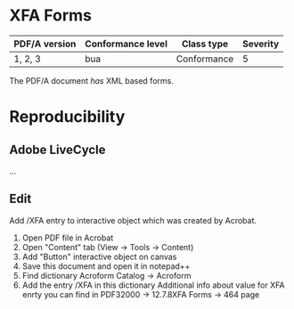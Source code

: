 # XFA Forms

| PDF/A version | Conformance level | Class type  | Severity |
| ------------- | ----------------- | ----------  | -------- |
| 1, 2, 3       | bua               | Conformance | 5        |

The PDF/A document _has_ XML based forms.

# Reproducibility
## Adobe LiveCycle
...
## Edit
Add /XFA entry to interactive object which was created by Acrobat.

1. Open PDF file in Acrobat
2. Open "Content" tab (View -> Tools -> Content)
3. Add "Button" interactive object on canvas
4. Save this document and open it in notepad++
5. Find dictionary Acroform
Catalog -> Acroform
6. Add the entry /XFA in this dictionary
Additional info about value for XFA enrty you can find in PDF32000 -> 12.7.8XFA Forms -> 464 page
